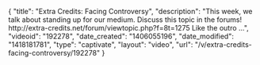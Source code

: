 {
    "title": "Extra Credits: Facing Controversy",
    "description": "This week, we talk about standing up for our medium. Discuss this topic in the forums! http:\/\/extra-credits.net\/forum\/viewtopic.php?f=8t=1275 Like the outro ...",
    "videoid": "192278",
    "date_created": "1406055196",
    "date_modified": "1418181781",
    "type": "captivate",
    "layout": "video",
    "url": "\/v\/extra-credits-facing-controversy\/192278"
}